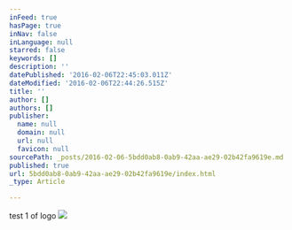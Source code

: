 ```yaml
---
inFeed: true
hasPage: true
inNav: false
inLanguage: null
starred: false
keywords: []
description: ''
datePublished: '2016-02-06T22:45:03.011Z'
dateModified: '2016-02-06T22:44:26.515Z'
title: ''
author: []
authors: []
publisher:
  name: null
  domain: null
  url: null
  favicon: null
sourcePath: _posts/2016-02-06-5bdd0ab8-0ab9-42aa-ae29-02b42fa9619e.md
published: true
url: 5bdd0ab8-0ab9-42aa-ae29-02b42fa9619e/index.html
_type: Article

---
```

test 1 of logo
![](https://the-grid-user-content.s3-us-west-2.amazonaws.com/8990eef1-3cba-43e0-9bb3-fca45b1144c8.jpg)